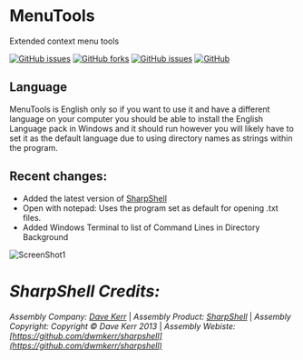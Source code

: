 # MenuTools

Extended context menu tools  

[![GitHub issues](https://img.shields.io/github/issues/xCONFLiCTiONx/MenuTools)](https://github.com/xCONFLiCTiONx/MenuTools/issues)
[![GitHub forks](https://img.shields.io/github/forks/xCONFLiCTiONx/MenuTools)](https://github.com/xCONFLiCTiONx/MenuTools/network/members)
[![GitHub issues](https://img.shields.io/github/stars/xCONFLiCTiONx/MenuTools)](https://github.com/xCONFLiCTiONx/MenuTools/stargazers)
[![GitHub](https://img.shields.io/github/license/xCONFLiCTiONx/MenuTools)](https://github.com/xCONFLiCTiONx/MenuTools/blob/master/LICENSE)

## Language
MenuTools is English only so if you want to use it and have a different language on your computer you should be able to install the English Language pack in Windows and it should run however you will likely have to set it as the default language due to using directory names as strings within the program.

## Recent changes:
* Added the latest version of [SharpShell](https://github.com/dwmkerr/sharpshell)
* Open with notepad: Uses the program set as default for opening .txt files.
* Added Windows Terminal to list of Command Lines in Directory Background

![ScreenShot1](https://raw.githubusercontent.com/mikeyhalla/MenuTools/master/Screenshot.jpg)

*SharpShell Credits:*
===================  
*Assembly Company: [Dave Kerr](https://github.com/dwmkerr)* | *Assembly Product: [SharpShell](https://github.com/dwmkerr/sharpshell)* | *Assembly Copyright: Copyright © Dave Kerr 2013* | *Assembly Webiste: [https://github.com/dwmkerr/sharpshell](https://github.com/dwmkerr/sharpshell)*
